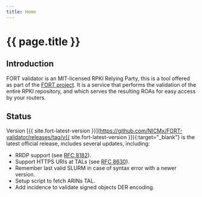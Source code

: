 ```yaml
---
title: Home
---
```


# {{ page.title }}

## Introduction

FORT validator is an MIT-licensed RPKI Relying Party, this is a tool offered as part of the [FORT project](https://www.fortproject.net/). It is a service that performs the validation of the entire RPKI repository, and which serves the resulting ROAs for easy access by your routers.

## Status

Version [{{ site.fort-latest-version }}](https://github.com/NICMx/FORT-validator/releases/tag/v{{ site.fort-latest-version }}){:target="_blank"} is the latest official release, includes several updates, including:
- RRDP support (see [RFC 8182](https://tools.ietf.org/html/rfc8182)).
- Support HTTPS URIs at TALs (see [RFC 8630](https://tools.ietf.org/html/rfc8630)).
- Remember last valid SLURM in case of syntax error with a newer version.
- Setup script to fetch ARINs TAL.
- Add incidence to validate signed objects DER encoding.
